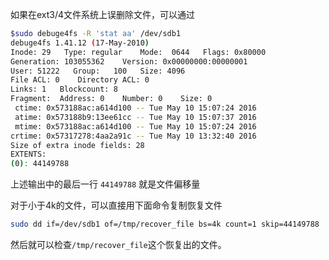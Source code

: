 如果在ext3/4文件系统上误删除文件，可以通过

```bash
$sudo debuge4fs -R 'stat aa' /dev/sdb1
debuge4fs 1.41.12 (17-May-2010)
Inode: 29   Type: regular    Mode:  0644   Flags: 0x80000
Generation: 103055362    Version: 0x00000000:00000001
User: 51222   Group:   100   Size: 4096
File ACL: 0    Directory ACL: 0
Links: 1   Blockcount: 8
Fragment:  Address: 0    Number: 0    Size: 0
 ctime: 0x573188ac:a614d100 -- Tue May 10 15:07:24 2016
 atime: 0x573188b9:13ee61cc -- Tue May 10 15:07:37 2016
 mtime: 0x573188ac:a614d100 -- Tue May 10 15:07:24 2016
crtime: 0x57317278:4aa2a91c -- Tue May 10 13:32:40 2016
Size of extra inode fields: 28
EXTENTS:
(0): 44149788
```

上述输出中的最后一行 `44149788` 就是文件偏移量

对于小于4k的文件，可以直接用下面命令复制恢复文件

```bash
sudo dd if=/dev/sdb1 of=/tmp/recover_file bs=4k count=1 skip=44149788
```

然后就可以检查`/tmp/recover_file`这个恢复出的文件。